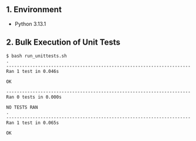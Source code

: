 ## 1. Environment

- Python 3.13.1

## 2. Bulk Execution of Unit Tests

```command
$ bash run_unittests.sh 
.
----------------------------------------------------------------------
Ran 1 test in 0.046s

OK

----------------------------------------------------------------------
Ran 0 tests in 0.000s

NO TESTS RAN
.
----------------------------------------------------------------------
Ran 1 test in 0.065s

OK
```
